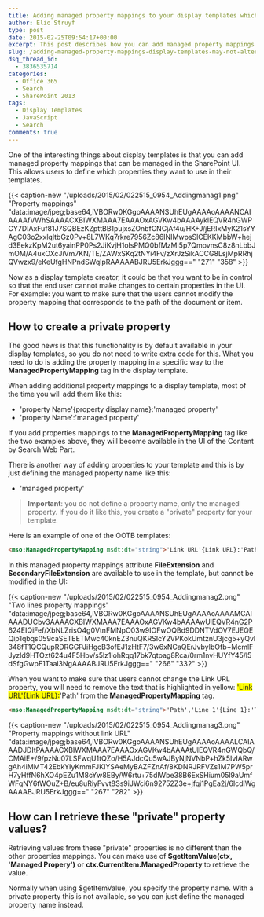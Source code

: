 ```yaml
---
title: Adding managed property mappings to your display templates which may not be altered
author: Elio Struyf
type: post
date: 2015-02-25T09:54:17+00:00
excerpt: This post describes how you can add managed property mappings to your display template that cannot be altered in the UI of the Content by Search Web Part.
slug: /adding-managed-property-mappings-display-templates-may-not-altered/
dsq_thread_id:
  - 3836535714
categories:
  - Office 365
  - Search
  - SharePoint 2013
tags:
  - Display Templates
  - JavaScript
  - Search
comments: true
---
```


One of the interesting things about display templates is that you can add managed property mappings that can be managed in the SharePoint UI. This allows users to define which properties they want to use in their templates.

{{< caption-new "/uploads/2015/02/022515_0954_Addingmanag1.png" "Property mappings"  "data:image/jpeg;base64,iVBORw0KGgoAAAANSUhEUgAAAAoAAAANCAIAAAAfVWhSAAAACXBIWXMAAA7EAAAOxAGVKw4bAAAAyklEQVR4nGWPCY7DIAxFuf81J7SQBEzKZpttBB1pujxsZOnbfCNCjAf4u/HK+J/jERIxMyK21sYYAgC03o2xxlqltbGz0Pv+8L7WKq7rkre7956Zc86INIMwpsSlCEKKMbbW+hejd3EekzKpM2ut6yainPP0Ps2JiKvjH1oIsPMQ0bfMzMI5p7QmovnsC8z8nLbbJmOM/A4uxOXcJiVm7KN/TE/ZAWxSKq2tNYi4Fv/zXrJzSikACCG8LsjMpRRhjQVwzx9/eKeUfgHNPndSWqlpRAAAAABJRU5ErkJggg==" "271" "358" >}}

Now as a display template creator, it could be that you want to be in control so that the end user cannot make changes to certain properties in the UI. For example: you want to make sure that the users cannot modify the property mapping that corresponds to the path of the document or item.

## How to create a private property

The good news is that this functionality is by default available in your display templates, so you do not need to write extra code for this. What you need to do is adding the property mapping in a specific way to the **ManagedPropertyMapping** tag in the display template.

When adding additional property mappings to a display template, most of the time you will add them like this:

*   'property Name'{property display name}:'managed property'
*   'property Name':'managed property'

If you add properties mappings to the **ManagedPropertyMapping** tag like the two examples above, they will become available in the UI of the Content by Search Web Part.

There is another way of adding properties to your template and this is by just defining the managed property name like this:

*   'managed property'

> **Important**: you do not define a property name, only the managed property. If you do it like this, you create a "private" property for your template.

Here is an example of one of the OOTB templates:

```html
<mso:ManagedPropertyMapping msdt:dt="string">'Link URL'{Link URL}:'Path','Line 1'{Line 1}:'Title','Line 2'{Line 2}:'','FileExtension','SecondaryFileExtension'</mso:ManagedPropertyMapping>
```

In this managed property mappings attribute **FileExtension** and **SecondaryFileExtension** are available to use in the template, but cannot be modified in the UI:

{{< caption-new "/uploads/2015/02/022515_0954_Addingmanag2.png" "Two lines property mappings"  "data:image/jpeg;base64,iVBORw0KGgoAAAANSUhEUgAAAAoAAAAMCAIAAADUCbv3AAAACXBIWXMAAA7EAAAOxAGVKw4bAAAAwUlEQVR4nG2P624EIQiFef/XbNLZrisO4g0VtnFMNpO03w9IOFwOQBd9DDNTVdOV7EJEQEQip1qbqs059caSETEETMwc40knEZ3nuQKRSIcY2VPKokUmtznU3jcg5+yQvl348fT1QCQupRDRGGPJiHgcB3ofEJ1zHtF7/3w6xNCaQErJvbyIbOfb+McmlFJyzld9HTOzt624u4F5Hbv/s5lz1lohRqq17bk7qtpag8Rca/0rm1nvHUYfY45/l5dSfgGwpF1Taal3NgAAAABJRU5ErkJggg==" "266" "332" >}}

When you want to make sure that users cannot change the Link URL property, you will need to remove the text that is highlighted in yellow: <span style="background-color: yellow;">'Link URL'{Link URL}:</span>'Path' from the **ManagedPropertyMapping** tag.

```html
<mso:ManagedPropertyMapping msdt:dt="string">'Path','Line 1'{Line 1}:'Title','Line 2'{Line 2}:'','FileExtension','SecondaryFileExtension'</mso:ManagedPropertyMapping>
```

{{< caption-new "/uploads/2015/02/022515_0954_Addingmanag3.png" "Property mappings without link URL"  "data:image/jpeg;base64,iVBORw0KGgoAAAANSUhEUgAAAAoAAAALCAIAAADJDItPAAAACXBIWXMAAA7EAAAOxAGVKw4bAAAAtUlEQVR4nGWQbQ/CMAiE+/9/pzNu07LSFwqU1tQZo/H5AJdcQu5wAJByNjNVNbP+hZk5IvIARwgAh4iMMT42EbkYIyKmmFJKIYSAeMyBAZFZnAf/8KDNRJRFVZs1M7PW5prH7yHffN6hXO4pEZu1M8cYw8EBy/W6rtu+75dlWbe38B6ExSHium05l9aUmfWFqNY6tWOuZ+B/eu8uRiyFvvt8Ss9iJWci6n92752Z3e+jfqi1PgEa2j/6IcdlWgAAAABJRU5ErkJggg==" "267" "282" >}}

## How can I retrieve these "private" property values?

Retrieving values from these "private" properties is no different than the other properties mappings. You can make use of **$getItemValue(ctx, 'Managed Propery')** or **ctx.CurrentItem.ManagedProperty** to retrieve the value.

Normally when using $getItemValue, you specify the property name. With a private property this is not available, so you can just define the managed property name instead.